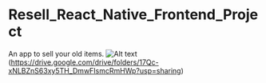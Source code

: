 # Resell_React_Native_Frontend_Project
An app to sell your old items.
![Alt text](http://full/path/to/img.jpg "Optional title")(https://drive.google.com/drive/folders/17Qc-xNLBZnS63xy5TH_DmwFIsmcRmHWp?usp=sharing)
